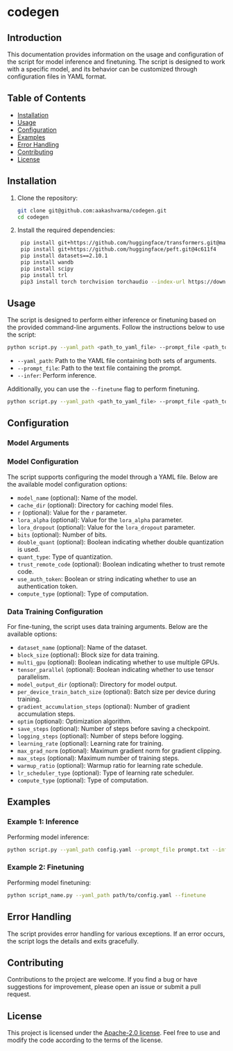 # codegen

## Introduction

This documentation provides information on the usage and configuration of the script for model inference and finetuning. The script is designed to work with a specific model, and its behavior can be customized through configuration files in YAML format.

## Table of Contents

- [Installation](#installation)
- [Usage](#usage)
- [Configuration](#configuration)
- [Examples](#examples)
- [Error Handling](#error-handling)
- [Contributing](#contributing)
- [License](#license)

## Installation

1. Clone the repository:

   ```bash
   git clone git@github.com:aakashvarma/codegen.git
   cd codegen
   ```

2. Install the required dependencies:

   ```bash
	pip install git+https://github.com/huggingface/transformers.git@main accelerate bitsandbytes
	pip install git+https://github.com/huggingface/peft.git@4c611f4
	pip install datasets==2.10.1
	pip install wandb
	pip install scipy
	pip install trl
	pip3 install torch torchvision torchaudio --index-url https://download.pytorch.org/whl/cu118
   ```

## Usage

The script is designed to perform either inference or finetuning based on the provided command-line arguments. Follow the instructions below to use the script:

```bash
python script.py --yaml_path <path_to_yaml_file> --prompt_file <path_to_prompt_file> --infer
```

- `--yaml_path`: Path to the YAML file containing both sets of arguments.
- `--prompt_file`: Path to the text file containing the prompt.
- `--infer`: Perform inference.

Additionally, you can use the `--finetune` flag to perform finetuning.

```bash
python script.py --yaml_path <path_to_yaml_file> --prompt_file <path_to_prompt_file> --finetune
```

## Configuration

### Model Arguments

### Model Configuration

The script supports configuring the model through a YAML file. Below are the available model configuration options:

- `model_name` (optional): Name of the model.
- `cache_dir` (optional): Directory for caching model files.
- `r` (optional): Value for the `r` parameter.
- `lora_alpha` (optional): Value for the `lora_alpha` parameter.
- `lora_dropout` (optional): Value for the `lora_dropout` parameter.
- `bits` (optional): Number of bits.
- `double_quant` (optional): Boolean indicating whether double quantization is used.
- `quant_type`: Type of quantization.
- `trust_remote_code` (optional): Boolean indicating whether to trust remote code.
- `use_auth_token`: Boolean or string indicating whether to use an authentication token.
- `compute_type` (optional): Type of computation.

### Data Training Configuration

For fine-tuning, the script uses data training arguments. Below are the available options:

- `dataset_name` (optional): Name of the dataset.
- `block_size` (optional): Block size for data training.
- `multi_gpu` (optional): Boolean indicating whether to use multiple GPUs.
- `tensor_parallel` (optional): Boolean indicating whether to use tensor parallelism.
- `model_output_dir` (optional): Directory for model output.
- `per_device_train_batch_size` (optional): Batch size per device during training.
- `gradient_accumulation_steps` (optional): Number of gradient accumulation steps.
- `optim` (optional): Optimization algorithm.
- `save_steps` (optional): Number of steps before saving a checkpoint.
- `logging_steps` (optional): Number of steps before logging.
- `learning_rate` (optional): Learning rate for training.
- `max_grad_norm` (optional): Maximum gradient norm for gradient clipping.
- `max_steps` (optional): Maximum number of training steps.
- `warmup_ratio` (optional): Warmup ratio for learning rate schedule.
- `lr_scheduler_type` (optional): Type of learning rate scheduler.
- `compute_type` (optional): Type of computation.

## Examples

### Example 1: Inference

Performing model inference:

```bash
python script.py --yaml_path config.yaml --prompt_file prompt.txt --infer
```

### Example 2: Finetuning

Performing model finetuning:

```bash
python script_name.py --yaml_path path/to/config.yaml --finetune
```

## Error Handling

The script provides error handling for various exceptions. If an error occurs, the script logs the details and exits gracefully.

## Contributing

Contributions to the project are welcome. If you find a bug or have suggestions for improvement, please open an issue or submit a pull request.

## License

This project is licensed under the [Apache-2.0 license](LICENSE). Feel free to use and modify the code according to the terms of the license.

